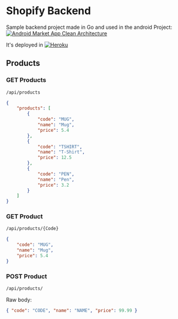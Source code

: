 # Shopify Backend

Sample backend project made in Go and used in the android Project: [![Android Market App Clean Architecture](https://github.com/aiescola/Android-Market-App-CleanArchitecture)](https://github.com/aiescola/Android-Market-App-CleanArchitecture)

It's deployed in [![Heroku](https://go-shopify-api.herokuapp.com/)](https://go-shopify-api.herokuapp.com/)

## Products

### GET Products
```sh
/api/products
```
```json
{
    "products": [
        {
            "code": "MUG",
            "name": "Mug",
            "price": 5.4
        },
        {
            "code": "TSHIRT",
            "name": "T-Shirt",
            "price": 12.5
        },
        {
            "code": "PEN",
            "name": "Pen",
            "price": 3.2
        }
    ]
}
```

### GET Product
```sh
/api/products/{Code}
```
```json
{
    "code": "MUG",
    "name": "Mug",
    "price": 5.4
}
```

### POST Product
```sh
/api/products/
```
Raw body:
```json
{ "code": "CODE", "name": "NAME", "price": 99.99 }
```